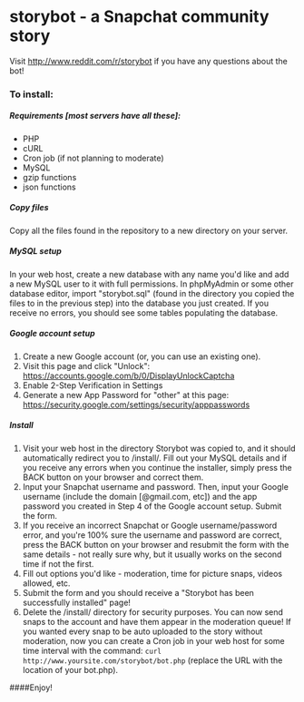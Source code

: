 # storybot - a Snapchat community story

Visit http://www.reddit.com/r/storybot if you have any questions about the bot!

### To install:

##### Requirements [most servers have all these]: 
- PHP
- cURL
- Cron job (if not planning to moderate)
- MySQL
- gzip functions
- json functions

##### Copy files
Copy all the files found in the repository to a new directory on your server.

##### MySQL setup
In your web host, create a new database with any name you'd like and add a new MySQL user to it with full permissions. In phpMyAdmin or some other database editor, import "storybot.sql" (found in the directory you copied the files to in the previous step) into the database you just created. If you receive no errors, you should see some tables populating the database.

##### Google account setup
1. Create a new Google account (or, you can use an existing one).
2. Visit this page and click "Unlock": https://accounts.google.com/b/0/DisplayUnlockCaptcha
3. Enable 2-Step Verification in Settings
4. Generate a new App Password for "other" at this page: https://security.google.com/settings/security/apppasswords

##### Install
1. Visit your web host in the directory Storybot was copied to, and it should automatically redirect you to /install/. Fill out your MySQL details and if you receive any errors when you continue the installer, simply press the BACK button on your browser and correct them. 
2. Input your Snapchat username and password. Then, input your Google username (include the domain [@gmail.com, etc]) and the app password you created in Step 4 of the Google account setup. Submit the form.
3. If you receive an incorrect Snapchat or Google username/password error, and you're 100% sure the username and password are correct, press the BACK button on your browser and resubmit the form with the same details - not really sure why, but it usually works on the second time if not the first.
4. Fill out options you'd like - moderation, time for picture snaps, videos allowed, etc.
5. Submit the form and you should receive a "Storybot has been successfully installed" page! 
6. Delete the /install/ directory for security purposes. You can now send snaps to the account and have them appear in the moderation queue! If you wanted every snap to be auto uploaded to the story without moderation, now you can create a Cron job in your web host for some time interval with the command: `curl http://www.yoursite.com/storybot/bot.php` (replace the URL with the location of your bot.php).

####Enjoy!
